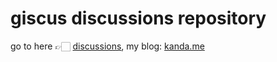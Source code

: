 # giscus discussions repository
go to here 👉🏻 [discussions](https://github.com/nagaame/giscus-discussions/discussions), my blog: [kanda.me](https://kanda.me/)
